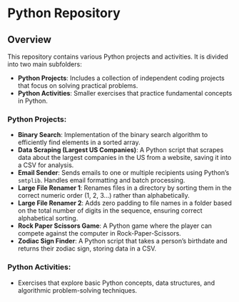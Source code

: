 # Python Repository

## Overview
This repository contains various Python projects and activities. It is divided into two main subfolders:
- **Python Projects**: Includes a collection of independent coding projects that focus on solving practical problems.
- **Python Activities**: Smaller exercises that practice fundamental concepts in Python.

### Python Projects:
- **Binary Search**: Implementation of the binary search algorithm to efficiently find elements in a sorted array.
- **Data Scraping (Largest US Companies)**: A Python script that scrapes data about the largest companies in the US from a website, saving it into a CSV for analysis.
- **Email Sender**: Sends emails to one or multiple recipients using Python’s `smtplib`. Handles email formatting and batch processing.
- **Large File Renamer 1**: Renames files in a directory by sorting them in the correct numeric order (1, 2, 3...) rather than alphabetically.
- **Large File Renamer 2**: Adds zero padding to file names in a folder based on the total number of digits in the sequence, ensuring correct alphabetical sorting.
- **Rock Paper Scissors Game**: A Python game where the player can compete against the computer in Rock-Paper-Scissors.
- **Zodiac Sign Finder**: A Python script that takes a person’s birthdate and returns their zodiac sign, storing data in a CSV.

### Python Activities:
- Exercises that explore basic Python concepts, data structures, and algorithmic problem-solving techniques.
